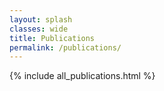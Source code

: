 ```yaml
---
layout: splash
classes: wide
title: Publications
permalink: /publications/
---
```

{% include all_publications.html %}
